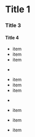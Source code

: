 Title 1
==

### Title 3 #
####  Title 4


* item
* item
* item

-

+ item
+ item
+ item

-

- item
- item
- item
